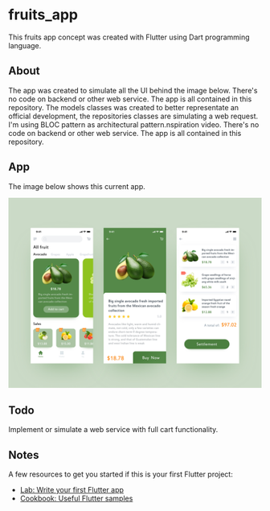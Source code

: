 # fruits_app

This fruits app concept was created with Flutter using Dart programming language.

## About
The app was created to simulate all the UI behind the image below. There's no code on backend or other web service. The app is all contained in this repository. The models classes was created to better representate an official development, the repositories classes are simulating a web request. I'm using BLOC pattern as architectural pattern.nspiration video. There's no code on backend or other web service. The app is all contained in this repository.

## App
The image below shows this current app.

![alt text](screenshot/fruits_app_screenshot.jpeg)
## Todo
Implement or simulate a web service with full cart functionality.

## Notes
A few resources to get you started if this is your first Flutter project:

- [Lab: Write your first Flutter app](https://flutter.dev/docs/get-started/codelab)
- [Cookbook: Useful Flutter samples](https://flutter.dev/docs/cookbook)
